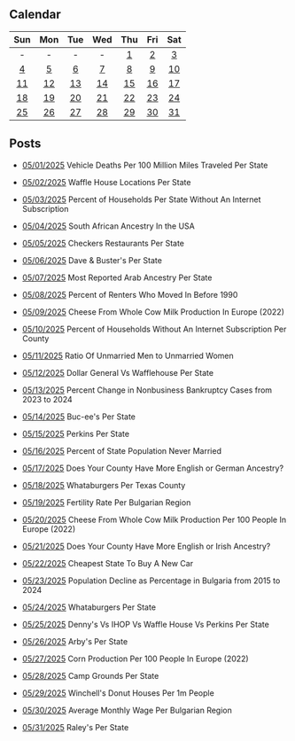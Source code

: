 ## Calendar

|Sun|Mon|Tue|Wed|Thu|Fri|Sat|
|:-:|:-:|:-:|:-:|:-:|:-:|:-:|
|-|-|-|-|[1](../../projects/economics/Vehicle_Deaths_Per_100m_Vehicle_Miles_Traveled/)|[2](../../projects/restaurants/Waffle_House_Per_State_Totals/)|[3](../../projects/economics/Percent_Without_Internet_Subscription_Per_State/)|
|[4](../../projects/ethnicity/South_Africans_In_USA/)|[5](../../projects/restaurants/Checkers_Per_State/)|[6](../../projects/restaurants/Dave_and_Busters_Per_State/)|[7](../../projects/ethnicity/Arab_Ancestry_Nationalities_USA/)|[8](../../projects/economics/Renter_Occupied_Units_Before_1990_Per_State/)|[9](../../projects/agriculture/Cheese_Milk_Cow_Production_Europe_2022/)|[10](../../projects/economics/Percent_Without_Internet_Subscription_Per_County/)|
|[11](../../projects/demography/Ratio_Unmarried_Men_To_Women/)|[12](../../projects/versus/Dollar_General_Vs_Wafflehouse_Counties)|[13](../../projects/economics/Bankruptcy_Filings_Per_State_2023_to_2024/)|[14](../../projects/stores/Bucees_Per_State/)|[15](../../projects/restaurants/Perkins_Per_State/)|[16](../../projects/demography/Unmarried_Per_State/)|[17](../../projects/versus/English_Vs_German_Per_County/)|
|[18](../../projects/restaurants/Whataburgers_Per_Texas_Counties/)|[19](../../projects/demography/Fertility_Rates_In_Bulgaria_2024/)|[20](../../projects/agriculture/Cheese_Milk_Cow_Production_Europe_Per_Capita_2022/)|[21](../../projects/versus/English_Vs_Irish_Per_County/)|[22](../../projects/economics/Cheapest_State_To_Buy_New_Car/)|[23](../../projects/demography/Population_Decline_Bulgaria_2015-2024/)|[24](../../projects/restaurants/Whataburger_Per_State/)|
|[25](../../projects/versus/Dennys_Vs_IHOP_Waffle_House_Perkins_Per_State/)|[26](../../projects/restaurants/Arbys_Per_State)|[27](../../projects/agriculture/Corn_Production_Europe_Per_Capita_2022/)|[28](../../projects/stores/Campgrounds_Per_State_2025/)|[29](../../projects/restaurants/Winchells_Donuts_Per_State/)|[30](../../projects/economics/Avg_Monthly_Wage_Bulgaria_2024/)|[31](../../projects/stores/Raleys_Per_State/)|

## Posts

* [05/01/2025](../../projects/economics/Vehicle_Deaths_Per_100m_Vehicle_Miles_Traveled/) Vehicle Deaths Per 100 Million Miles Traveled Per State
* [05/02/2025](../../projects/restaurants/Waffle_House_Per_State_Totals/) Waffle House Locations Per State
* [05/03/2025](../../projects/economics/Percent_Without_Internet_Subscription_Per_State/) Percent of Households Per State Without An Internet Subscription
* [05/04/2025](../../projects/ethnicity/South_Africans_In_USA/) South African Ancestry In the USA
* [05/05/2025](../../projects/restaurants/Checkers_Per_State/) Checkers Restaurants Per State
* [05/06/2025](../../projects/restaurants/Dave_and_Busters_Per_State/) Dave & Buster's Per State
* [05/07/2025](../../projects/ethnicity/Arab_Ancestry_Nationalities_USA/) Most Reported Arab Ancestry Per State
* [05/08/2025](../../projects/economics/Renter_Occupied_Units_Before_1990_Per_State/) Percent of Renters Who Moved In Before 1990
* [05/09/2025](../../projects/agriculture/Cheese_Milk_Cow_Production_Europe_2022/) Cheese From Whole Cow Milk Production In Europe (2022)
* [05/10/2025](../../projects/economics/Percent_Without_Internet_Subscription_Per_County/) Percent of Households Without An Internet Subscription Per County
* [05/11/2025](../../projects/demography/Ratio_Unmarried_Men_To_Women/) Ratio Of Unmarried Men to Unmarried Women
* [05/12/2025](../../projects/versus/Dollar_General_Vs_Wafflehouse_Counties) Dollar General Vs Wafflehouse Per State
* [05/13/2025](../../projects/economics/Bankruptcy_Filings_Per_State_2023_to_2024/) Percent Change in Nonbusiness Bankruptcy Cases from 2023 to 2024
* [05/14/2025](../../projects/stores/Bucees_Per_State/) Buc-ee's Per State
* [05/15/2025](../../projects/restaurants/Perkins_Per_State/) Perkins Per State
* [05/16/2025](../../projects/demography/Unmarried_Per_State/) Percent of State Population Never Married
* [05/17/2025](../../projects/versus/English_Vs_German_Per_County/) Does Your County Have More English or German Ancestry?
* [05/18/2025](../../projects/restaurants/Whataburgers_Per_Texas_Counties/) Whataburgers Per Texas County
* [05/19/2025](../../projects/demography/Fertility_Rates_In_Bulgaria_2024/) Fertility Rate Per Bulgarian Region
* [05/20/2025](../../projects/agriculture/Cheese_Milk_Cow_Production_Europe_Per_Capita_2022/) Cheese From Whole Cow Milk Production Per 100 People In Europe (2022)
* [05/21/2025](../../projects/versus/English_Vs_Irish_Per_County/) Does Your County Have More English or Irish Ancestry?

* [05/22/2025](../../projects/economics/Cheapest_State_To_Buy_New_Car/) Cheapest State To Buy A New Car
* [05/23/2025](../../projects/demography/Population_Decline_Bulgaria_2015-2024/) Population Decline as Percentage in Bulgaria from 2015 to 2024
* [05/24/2025](../../projects/restaurants/Whataburger_Per_State/) Whataburgers Per State
* [05/25/2025](../../projects/versus/Dennys_Vs_IHOP_Waffle_House_Perkins_Per_State/) Denny's Vs IHOP Vs Waffle House Vs Perkins Per State
* [05/26/2025](../../projects/restaurants/Arbys_Per_State) Arby's Per State
* [05/27/2025](../../projects/agriculture/Corn_Production_Europe_Per_Capita_2022/) Corn Production Per 100 People In Europe (2022)
* [05/28/2025](../../projects/stores/Campgrounds_Per_State_2025/) Camp Grounds Per State
* [05/29/2025](../../projects/restaurants/Winchells_Donuts_Per_State/) Winchell's Donut Houses Per 1m People
* [05/30/2025](../../projects/economics/Avg_Monthly_Wage_Bulgaria_2024/) Average Monthly Wage Per Bulgarian Region
* [05/31/2025](../../projects/stores/Raleys_Per_State/) Raley's Per State
